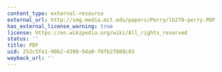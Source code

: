 ```yaml
---
content_type: external-resource
external_url: http://smg.media.mit.edu/papers/Perry/lb270-perry.PDF
has_external_license_warning: true
license: https://en.wikipedia.org/wiki/All_rights_reserved
status: ''
title: PDF
uid: 252c5fe1-90b2-4390-94a0-f0fb2f880c03
wayback_url: ''
---
```

